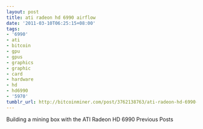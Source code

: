 ```yaml
---
layout: post
title: ati radeon hd 6990 airflow
date: '2011-03-10T06:25:15+08:00'
tags:
- '6990'
- ati
- bitcoin
- gpu
- gpus
- graphics
- graphic
- card
- hardware
- hd
- hd6990
- '5970'
tumblr_url: http://bitcoinminer.com/post/3762138763/ati-radeon-hd-6990-airflow
---
```

Building a mining box with the ATI Radeon HD 6990
Previous Posts
